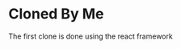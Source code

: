 <h1> Cloned By Me</h1>
<p>The first clone is done using the react framework </p>
<!-- <p> The UI can be seen by clicking <a href= "https://clone1react.pages.dev/" target="_blank">Here</a> -->
